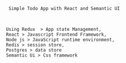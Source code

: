 
                 Simple Todo App with React and Semantic UI



                Using Redux  > App state Management,
                React > Javascript Frontend Framework,
                Node js > JavaScript runtime environment,
                Redis > session store,
                Postgres > data store
                Semantic Ui > Css framework
    
   
